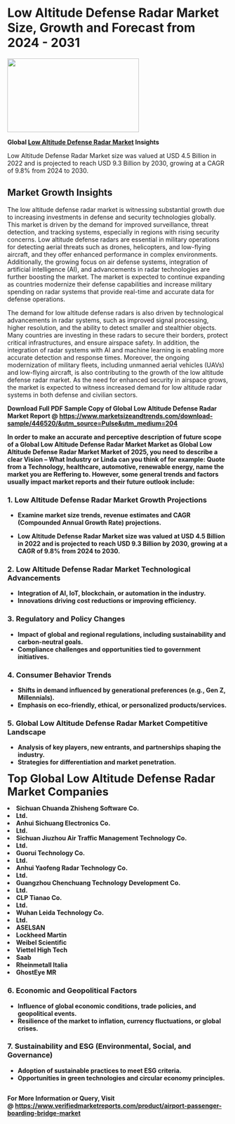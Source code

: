 <H1>Low Altitude Defense Radar Market Size, Growth and Forecast from 2024 - 2031</H1><img class="aligncenter size-medium wp-image-584254" src="https://thirdeyenews.in/wp-content/uploads/2024/09/Global-Market-Research-300x168.jpeg" alt="" width="300" height="168" /><p><strong>Global&nbsp;<a href="https://www.marketsizeandtrends.com/download-sample/446520/&amp;utm_source=Pulse&amp;utm_medium=204">Low Altitude Defense Radar Market</a> Insights</strong></p><p>Low Altitude Defense Radar Market size was valued at USD 4.5 Billion in 2022 and is projected to reach USD 9.3 Billion by 2030, growing at a CAGR of 9.8% from 2024 to 2030.</p><p><h2>Market Growth Insights</h2> <p>The low altitude defense radar market is witnessing substantial growth due to increasing investments in defense and security technologies globally. This market is driven by the demand for improved surveillance, threat detection, and tracking systems, especially in regions with rising security concerns. Low altitude defense radars are essential in military operations for detecting aerial threats such as drones, helicopters, and low-flying aircraft, and they offer enhanced performance in complex environments. Additionally, the growing focus on air defense systems, integration of artificial intelligence (AI), and advancements in radar technologies are further boosting the market. The market is expected to continue expanding as countries modernize their defense capabilities and increase military spending on radar systems that provide real-time and accurate data for defense operations.</p> <p><strong></strong></p> <p>The demand for low altitude defense radars is also driven by technological advancements in radar systems, such as improved signal processing, higher resolution, and the ability to detect smaller and stealthier objects. Many countries are investing in these radars to secure their borders, protect critical infrastructures, and ensure airspace safety. In addition, the integration of radar systems with AI and machine learning is enabling more accurate detection and response times. Moreover, the ongoing modernization of military fleets, including unmanned aerial vehicles (UAVs) and low-flying aircraft, is also contributing to the growth of the low altitude defense radar market. As the need for enhanced security in airspace grows, the market is expected to witness increased demand for low altitude radar systems in both defense and civilian sectors. <p><strong></p><p><span class=""><strong>Download Full PDF Sample Copy of Global Low Altitude Defense Radar Market Report</strong> @ <a href="https://www.marketsizeandtrends.com/download-sample/446520/&amp;utm_source=Pulse&amp;utm_medium=204" target="_blank">https://www.marketsizeandtrends.com/download-sample/446520/&amp;utm_source=Pulse&amp;utm_medium=204</a></span></p><p>In order to make an accurate and perceptive description of future scope of a Global&nbsp;Low Altitude Defense Radar Market Market as Global&nbsp;Low Altitude Defense Radar Market Market of 2025, you need to describe a clear Vision &ndash; What Industry or Linda can you think of for example: Quote from a Technology, healthcare, automotive, renewable energy, name the market you are Reffering to. However, some general trends and factors usually impact market reports and their future outlook include:</p><h3>1.&nbsp;<strong>Low Altitude Defense Radar Market Growth Projections</strong></h3><ul><li>Examine market size trends, revenue estimates and CAGR (Compounded Annual Growth Rate) projections.</li><li><p>Low Altitude Defense Radar Market size was valued at USD 4.5 Billion in 2022 and is projected to reach USD 9.3 Billion by 2030, growing at a CAGR of 9.8% from 2024 to 2030.</p></li></ul><h3>2.&nbsp;<strong>Low Altitude Defense Radar Market Technological Advancements</strong></h3><ul><li>Integration of AI, IoT, blockchain, or automation in the industry.</li><li>Innovations driving cost reductions or improving efficiency.</li></ul><h3>3.&nbsp;<strong>Regulatory and Policy Changes</strong></h3><ul><li>Impact of global and regional regulations, including sustainability and carbon-neutral goals.</li><li>Compliance challenges and opportunities tied to government initiatives.</li></ul><h3>4.&nbsp;<strong>Consumer Behavior Trends</strong></h3><ul><li>Shifts in demand influenced by generational preferences (e.g., Gen Z, Millennials).</li><li>Emphasis on eco-friendly, ethical, or personalized products/services.</li></ul><h3>5.&nbsp;<strong>Global Low Altitude Defense Radar Market Competitive Landscape</strong></h3><ul><li>Analysis of key players, new entrants, and partnerships shaping the industry.</li><li>Strategies for differentiation and market penetration.</li></ul><p data-pm-slice="1 1 []"><span style="color: inherit; font-family: inherit; font-size: 25px;">Top Global Low Altitude Defense Radar Market Companies</span></p><div class="" data-test-id=""><p><li>Sichuan Chuanda Zhisheng Software Co.</li><li> Ltd.</li><li> Anhui Sichuang Electronics Co.</li><li> Ltd.</li><li> Sichuan Jiuzhou Air Traffic Management Technology Co.</li><li> Ltd.</li><li> Guorui Technology Co.</li><li> Ltd.</li><li> Anhui Yaofeng Radar Technology Co.</li><li> Ltd.</li><li> Guangzhou Chenchuang Technology Development Co.</li><li> Ltd.</li><li> CLP Tianao Co.</li><li> Ltd.</li><li> Wuhan Leida Technology Co.</li><li> Ltd.</li><li> ASELSAN</li><li> Lockheed Martin</li><li> Weibel Scientific</li><li> Viettel High Tech</li><li> Saab</li><li> Rheinmetall Italia</li><li> GhostEye MR</li></p></div><h3>6.&nbsp;<strong>Economic and Geopolitical Factors</strong></h3><ul><li>Influence of global economic conditions, trade policies, and geopolitical events.</li><li>Resilience of the market to inflation, currency fluctuations, or global crises.</li></ul><h3>7.&nbsp;<strong>Sustainability and ESG (Environmental, Social, and Governance)</strong></h3><ul><li>Adoption of sustainable practices to meet ESG criteria.</li><li>Opportunities in green technologies and circular economy principles.</li></ul><h2><strong style="font-size: 14px;">For More Information or Query, Visit @&nbsp;</strong><a style="background-color: #ffffff; font-size: 14px;" href="https://www.marketsizeandtrends.com/report/low-altitude-defense-radar-market/" target="_blank">https://www.verifiedmarketreports.com/product/airport-passenger-boarding-bridge-market</a></h2>
